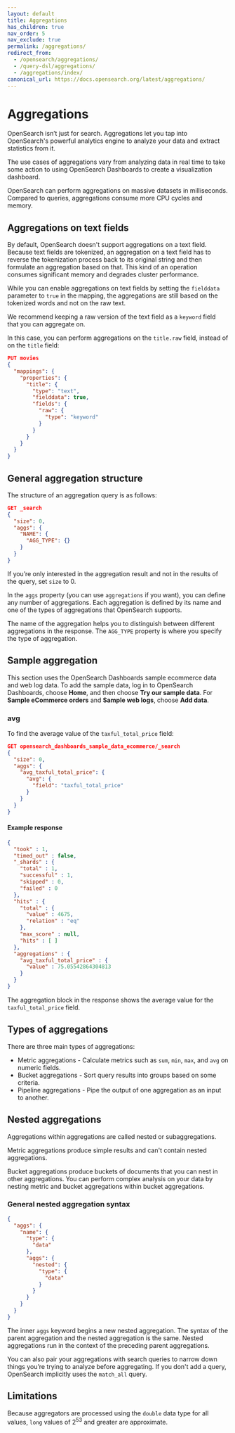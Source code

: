 ```yaml
---
layout: default
title: Aggregations
has_children: true
nav_order: 5
nav_exclude: true
permalink: /aggregations/
redirect_from:
  - /opensearch/aggregations/
  - /query-dsl/aggregations/
  - /aggregations/index/
canonical_url: https://docs.opensearch.org/latest/aggregations/
---
```


# Aggregations

OpenSearch isn’t just for search. Aggregations let you tap into OpenSearch's powerful analytics engine to analyze your data and extract statistics from it.

The use cases of aggregations vary from analyzing data in real time to take some action to using OpenSearch Dashboards to create a visualization dashboard.

OpenSearch can perform aggregations on massive datasets in milliseconds. Compared to queries, aggregations consume more CPU cycles and memory.

## Aggregations on text fields

By default, OpenSearch doesn't support aggregations on a text field. Because text fields are tokenized, an aggregation on a text field has to reverse the tokenization process back to its original string and then formulate an aggregation based on that. This kind of an operation consumes significant memory and degrades cluster performance.

While you can enable aggregations on text fields by setting the `fielddata` parameter to `true` in the mapping, the aggregations are still based on the tokenized words and not on the raw text.

We recommend keeping a raw version of the text field as a `keyword` field that you can aggregate on.

In this case, you can perform aggregations on the `title.raw` field, instead of on the `title` field:

```json
PUT movies
{
  "mappings": {
    "properties": {
      "title": {
        "type": "text",
        "fielddata": true,
        "fields": {
          "raw": {
            "type": "keyword"
          }
        }
      }
    }
  }
}
```

## General aggregation structure

The structure of an aggregation query is as follows:

```json
GET _search
{
  "size": 0,
  "aggs": {
    "NAME": {
      "AGG_TYPE": {}
    }
  }
}
```

If you’re only interested in the aggregation result and not in the results of the query, set `size` to 0.

In the `aggs` property (you can use `aggregations` if you want), you can define any number of aggregations. Each aggregation is defined by its name and one of the types of aggregations that OpenSearch supports.

The name of the aggregation helps you to distinguish between different aggregations in the response. The `AGG_TYPE` property is where you specify the type of aggregation.

## Sample aggregation

This section uses the OpenSearch Dashboards sample ecommerce data and web log data. To add the sample data, log in to OpenSearch Dashboards, choose **Home**, and then choose **Try our sample data**. For **Sample eCommerce orders** and **Sample web logs**, choose **Add data**.

### avg

To find the average value of the `taxful_total_price` field:

```json
GET opensearch_dashboards_sample_data_ecommerce/_search
{
  "size": 0,
  "aggs": {
    "avg_taxful_total_price": {
      "avg": {
        "field": "taxful_total_price"
      }
    }
  }
}
```

#### Example response

```json
{
  "took" : 1,
  "timed_out" : false,
  "_shards" : {
    "total" : 1,
    "successful" : 1,
    "skipped" : 0,
    "failed" : 0
  },
  "hits" : {
    "total" : {
      "value" : 4675,
      "relation" : "eq"
    },
    "max_score" : null,
    "hits" : [ ]
  },
  "aggregations" : {
    "avg_taxful_total_price" : {
      "value" : 75.05542864304813
    }
  }
}
```

The aggregation block in the response shows the average value for the `taxful_total_price` field.

## Types of aggregations

There are three main types of aggregations:

- Metric aggregations - Calculate metrics such as `sum`, `min`, `max`, and `avg` on numeric fields.
- Bucket aggregations - Sort query results into groups based on some criteria.
- Pipeline aggregations - Pipe the output of one aggregation as an input to another.

## Nested aggregations

Aggregations within aggregations are called nested or subaggregations.

Metric aggregations produce simple results and can't contain nested aggregations.

Bucket aggregations produce buckets of documents that you can nest in other aggregations. You can perform complex analysis on your data by nesting metric and bucket aggregations within bucket aggregations.

### General nested aggregation syntax

```json
{
  "aggs": {
    "name": {
      "type": {
        "data"
      },
      "aggs": {
        "nested": {
          "type": {
            "data"
          }
        }
      }
    }
  }
}
```

The inner `aggs` keyword begins a new nested aggregation. The syntax of the parent aggregation and the nested aggregation is the same. Nested aggregations run in the context of the preceding parent aggregations.

You can also pair your aggregations with search queries to narrow down things you’re trying to analyze before aggregating. If you don't add a query, OpenSearch implicitly uses the `match_all` query.

## Limitations

Because aggregators are processed using the `double` data type for all values, `long` values of 2<sup>53</sup> and greater are approximate.
